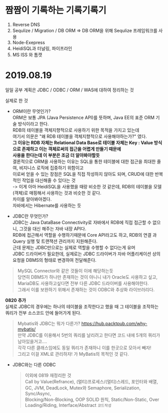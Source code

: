 # 짬짬이 기록하는 기록기록기

1. Reverse DNS  
2. Sequlize / Migration / DB ORM => DB ORM을 위해 Sequlize 프레임워크를 사용  
3. Node-Exepress   
5. HeidiSQL과 터널링, 파이프라인 
6. MS ISS 와 톰캣

# 2019.08.19

일일 공부 계획은 JDBC / ODBC / ORM / WAS에 대하여 정리하는 것  

실제로 한 것
- ORM이란 무엇인가?  
ORM은 보통 JPA (Java Persistence API)를 뜻하며, Java EE의 표준 ORM 기술 방식이라고 한다.  
RDB의 테이블을 객체지향적으로 사용하기 위한 목적을 가지고 있는데  
여기서 의문은 "왜 RDB 테이블을 객체지향적으로 사용해야하는가?" 였다.  
**그 이유는 RDB 자체는 Relational Data Base로 테이블 자체는 Key : Value 방식으로 존재하고 이는 객체로써의 접근을 어렵게 만들기 때문에  
사용을 한다는데 이 부분은 조금 더 알아봐야할듯**  
결론적으로 ORM을 사용하는 이유는 SQL을 통한 테이블에 대한 접근을 최대한 줄여, 비지니스 로직에 집중하기 위함이고  
이로써 얻을 수 있는 장점은 SQL을 직접 작성하지 않아도 되며, CRUD에 대한 반복적인 작업을 대신해줄 수 있다는 것  
-> 이게 아마 HeidiSQL을 사용했을 때랑 비슷한 것 같은데, RDB의 테이블을 모델(객체)로 매핑해서 사용하는 것과 비슷한 것 같다.  
차이를 알아봐야겠다.  
자바에서는 Hibernate를 사용하는 듯 

- JDBC란 무엇인가?  
JDBC는 Java DataBase Connectivity로 자바에서 RDB에 직접 접근할 수 없으니, 그것을 대신 해주는 자바 내장 API다.  
RDB에 접근해서 역할을 수행하기때문에 Core API라고도 하고, RDB의 연결 과 Query 실행 및 트랜잭션 관리까지 지원해준다.  
근데 문제는 JDBC만으로는 실제로 역할을 수행할 수 없다는게 유머  
JDBC 드라이버가 필요한데, 실제로는 JDBC 드라이버가 자바 어플리케이션 상의 요청을 DBMS의 형태로 변경하여 전달해준다.  
>MySQL Connector와 같은 것들이 이에 해당하는듯  
당연히 DBMS가 하나만 존재하는 것이 아니니 내가 Oracle도 사용하고 싶고, MariaDB도 사용하고싶다면 전부 다른 JDBC 드라이버를 사용해야한다.  
그래서 이를 보완하기 위해서 존재하는 것이 ODBC와 추상화 라이브러리다.  
    
**0820 추가**  
실제로 JDBC의 경우에는 하나의 테이블을 조작한다고 했을 때 그 테이블을 조작하는 쿼리가 전부 소스코드 안에 들어가게 된다.  
>Mybatis와 JDBC는 뭐가 다른가?   <https://hub.packtpub.com/why-mybatis/>  
만약 JDBC를 이용해서 5번의 쿼리를 날리려고 한다면 코드 내에 5개의 쿼리가 남아있을거고....  
각각 다른 클래스임에도 동일 쿼리가 존재하니 이를 한곳으로 모아서 빼자!    
그리고 이걸 XML로 관리하자! 가 MyBatis의 목적인 것 같다.

- JDBC와는 다른 ODBC  
  
  > 이외에 0819 재정리한 것  
  Call by Value(Refrance), (멀티)프로세스/(멀티)스레드, 포인터와 배열, GC, JVM, DeadLock, Mutex와 Semaphore, Serialization, Sync/Async,  
  Blocking/Non-Blocking, OOP SOLID 원칙, Static/Non-Static, Over Loading/Riding, Interface/Abstract 
  ``` 코드작성 ```
